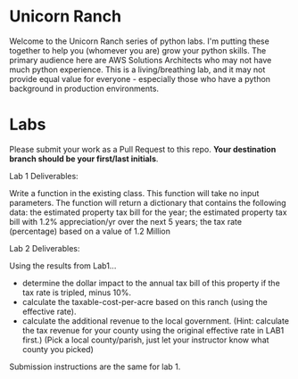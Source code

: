 # Unicorn Ranch

Welcome to the Unicorn Ranch series of python labs. I'm putting these together to help you (whomever you are) grow your python skills. The primary audience here are AWS Solutions Architects who may not have much python experience. This is a living/breathing lab, and it may not provide equal value for everyone - especially those who have a python background in production environments.


# Labs
Please submit your work as a Pull Request to this repo. **Your destination branch should be your first/last initials**.

Lab 1 Deliverables:

Write a function in the existing class. This function will take no input parameters. The function will return a dictionary that contains the following data: the estimated property tax bill for the year; the estimated property tax bill with 1.2% appreciation/yr over the next 5 years; the tax rate (percentage) based on a value of 1.2 Million

Lab 2 Deliverables:

Using the results from Lab1...
- determine the dollar impact to the annual tax bill of this property if the tax rate is tripled, minus 10%.
- calculate the taxable-cost-per-acre based on this ranch (using the effective rate).
- calculate the additional revenue to the local government. (Hint: calculate the tax revenue for your county using the original effective rate in LAB1 first.) (Pick a local county/parish, just let your instructor know what county you picked)

Submission instructions are the same for lab 1.
